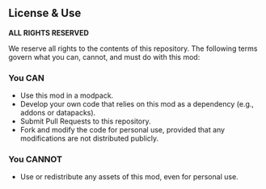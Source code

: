 ## License & Use
**ALL RIGHTS RESERVED**

We reserve all rights to the contents of this repository. The following terms govern what you can, cannot, and must do with this mod:

### You CAN
* Use this mod in a modpack.
* Develop your own code that relies on this mod as a dependency (e.g., addons or datapacks).
* Submit Pull Requests to this repository.
* Fork and modify the code for personal use, provided that any modifications are not distributed publicly.

### You CANNOT
* Use or redistribute any assets of this mod, even for personal use.